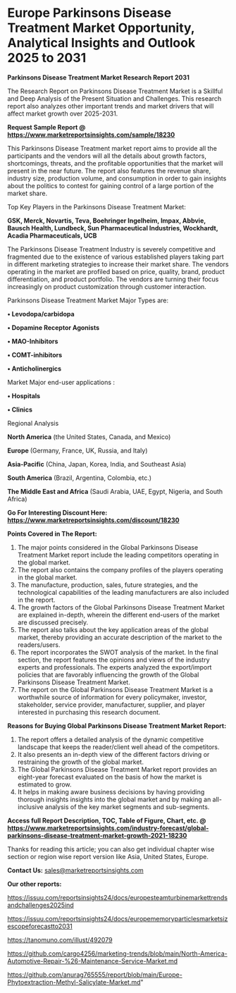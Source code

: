  # Europe Parkinsons Disease Treatment Market Opportunity, Analytical Insights and Outlook 2025 to 2031

<strong>Parkinsons Disease Treatment Market Research Report 2031</strong>

The Research Report on Parkinsons Disease Treatment Market is a Skillful and Deep Analysis of the Present Situation and Challenges. This research report also analyzes other important trends and market drivers that will affect market growth over 2025-2031.

<strong>Request Sample Report @ <a href=https://www.marketreportsinsights.com/sample/18230>https://www.marketreportsinsights.com/sample/18230</a></strong>

This Parkinsons Disease Treatment market report aims to provide all the participants and the vendors will all the details about growth factors, shortcomings, threats, and the profitable opportunities that the market will present in the near future. The report also features the revenue share, industry size, production volume, and consumption in order to gain insights about the politics to contest for gaining control of a large portion of the market share.

Top Key Players in the Parkinsons Disease Treatment Market:

<strong>GSK, Merck, Novartis, Teva, Boehringer Ingelheim, Impax, Abbvie, Bausch Health, Lundbeck, Sun Pharmaceutical Industries, Wockhardt, Acadia Pharmaceuticals, UCB</strong>

The Parkinsons Disease Treatment Industry is severely competitive and fragmented due to the existence of various established players taking part in different marketing strategies to increase their market share. The vendors operating in the market are profiled based on price, quality, brand, product differentiation, and product portfolio. The vendors are turning their focus increasingly on product customization through customer interaction.

Parkinsons Disease Treatment Market Major Types are:

<strong>• Levodopa/carbidopa

• Dopamine Receptor Agonists

• MAO-Inhibitors

• COMT-inhibitors

• Anticholinergics</strong>

Market Major end-user applications :

<strong>• Hospitals

• Clinics</strong>

Regional Analysis

</u><strong><b>North America</b></strong> (the United States, Canada, and Mexico)

<strong><b>Europe </b></strong>(Germany, France, UK, Russia, and Italy)

<strong><b>Asia-Pacific</b></strong> (China, Japan, Korea, India, and Southeast Asia)

<strong><b>South America</b></strong> (Brazil, Argentina, Colombia, etc.)

<strong><b>The Middle East and Africa</b></strong> (Saudi Arabia, UAE, Egypt, Nigeria, and South Africa)

<strong>Go For Interesting Discount Here: <a href=https://www.marketreportsinsights.com/discount/18230>https://www.marketreportsinsights.com/discount/18230</a></strong>

<strong>Points Covered in The Report:</strong>
<ol>
  <li>The major points considered in the Global Parkinsons Disease Treatment Market report include the leading competitors operating in the global market.</li>
  <li>The report also contains the company profiles of the players operating in the global market.</li>
  <li>The manufacture, production, sales, future strategies, and the technological capabilities of the leading manufacturers are also included in the report.</li>
  <li>The growth factors of the Global Parkinsons Disease Treatment Market are explained in-depth, wherein the different end-users of the market are discussed precisely.</li>
  <li>The report also talks about the key application areas of the global market, thereby providing an accurate description of the market to the readers/users.</li>
  <li>The report incorporates the SWOT analysis of the market. In the final section, the report features the opinions and views of the industry experts and professionals. The experts analyzed the export/import policies that are favorably influencing the growth of the Global Parkinsons Disease Treatment Market.</li>
  <li>The report on the Global Parkinsons Disease Treatment Market is a worthwhile source of information for every policymaker, investor, stakeholder, service provider, manufacturer, supplier, and player interested in purchasing this research document.</li>
</ol>
<strong>Reasons for Buying Global Parkinsons Disease Treatment Market Report:</strong>

<ol>
  <li>The report offers a detailed analysis of the dynamic competitive landscape that keeps the reader/client well ahead of the competitors.</li>
  <li>It also presents an in-depth view of the different factors driving or restraining the growth of the global market.</li>
  <li>The Global Parkinsons Disease Treatment Market report provides an eight-year forecast evaluated on the basis of how the market is estimated to grow.</li>
  <li>It helps in making aware business decisions by having providing thorough insights insights into the global market and by making an all-inclusive analysis of the key market segments and sub-segments.</li>
</ol>
<strong>Access full Report Description, TOC, Table of Figure, Chart, etc. @ <a href=https://www.marketreportsinsights.com/industry-forecast/global-parkinsons-disease-treatment-market-growth-2021-18230>https://www.marketreportsinsights.com/industry-forecast/global-parkinsons-disease-treatment-market-growth-2021-18230</a></strong>


Thanks for reading this article; you can also get individual chapter wise section or region wise report version like Asia, United States, Europe.

<strong>Contact Us:</strong>
sales@marketreportsinsights.com

<strong>Our other reports:</strong>

<a href=https://issuu.com/reportsinsights24/docs/europesteamturbinemarkettrendsandchallenges2025ind>https://issuu.com/reportsinsights24/docs/europesteamturbinemarkettrendsandchallenges2025ind</a>

<a href=https://issuu.com/reportsinsights24/docs/europememoryparticlesmarketsizescopeforecastto2031>https://issuu.com/reportsinsights24/docs/europememoryparticlesmarketsizescopeforecastto2031</a>

<a href=https://tanomuno.com/illust/492079>https://tanomuno.com/illust/492079</a>

<a href=https://github.com/cargo4256/marketing-trends/blob/main/North-America-Automotive-Repair-%26-Maintenance-Service-Market.md>https://github.com/cargo4256/marketing-trends/blob/main/North-America-Automotive-Repair-%26-Maintenance-Service-Market.md</a>

<a href=https://github.com/anurag765555/report/blob/main/Europe-Phytoextraction-Methyl-Salicylate-Market.md>https://github.com/anurag765555/report/blob/main/Europe-Phytoextraction-Methyl-Salicylate-Market.md</a>"
